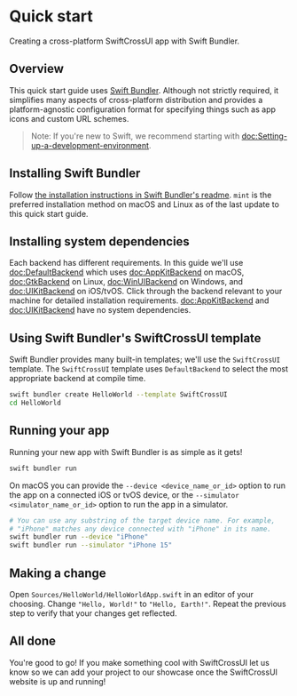 # Quick start

Creating a cross-platform SwiftCrossUI app with Swift Bundler.

## Overview

This quick start guide uses [Swift Bundler](https://github.com/stackotter/swift-bundler). Although not strictly required, it simplifies many aspects of cross-platform distribution and provides a platform-agnostic configuration format for specifying things such as app icons and custom URL schemes.

> Note: If you're new to Swift, we recommend starting with <doc:Setting-up-a-development-environment>.

## Installing Swift Bundler

Follow [the installation instructions in Swift Bundler's readme](https://github.com/stackotter/swift-bundler?tab=readme-ov-file#installation-). `mint` is the preferred installation method on macOS and Linux as of the last update to this quick start guide.

## Installing system dependencies

Each backend has different requirements. In this guide we'll use <doc:DefaultBackend> which uses <doc:AppKitBackend> on macOS, <doc:GtkBackend> on Linux, <doc:WinUIBackend> on Windows, and <doc:UIKitBackend> on iOS/tvOS. Click through the backend relevant to your machine for detailed installation requirements. <doc:AppKitBackend> and <doc:UIKitBackend> have no system dependencies.

## Using Swift Bundler's SwiftCrossUI template

Swift Bundler provides many built-in templates; we'll use the `SwiftCrossUI` template. The `SwiftCrossUI` template uses `DefaultBackend` to select the most appropriate backend at compile time.

```sh
swift bundler create HelloWorld --template SwiftCrossUI
cd HelloWorld
```

## Running your app

Running your new app with Swift Bundler is as simple as it gets!

```sh
swift bundler run
```

On macOS you can provide the `--device <device_name_or_id>` option to run the app on a connected iOS or tvOS device, or the `--simulator <simulator_name_or_id>` option to run the app in a simulator.

```sh
# You can use any substring of the target device name. For example,
# "iPhone" matches any device connected with "iPhone" in its name.
swift bundler run --device "iPhone"
swift bundler run --simulator "iPhone 15"
```

## Making a change

Open `Sources/HelloWorld/HelloWorldApp.swift` in an editor of your choosing. Change `"Hello, World!"` to `"Hello, Earth!"`. Repeat the previous step to verify that your changes get reflected.

## All done

You're good to go! If you make something cool with SwiftCrossUI let us know so we can add your project to our showcase once the SwiftCrossUI website is up and running!
